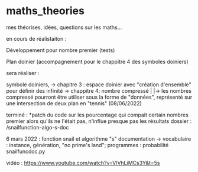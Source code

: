 # maths_theories
mes théorises, idées, questions sur les maths...

en cours de réalistaiton :

Développement pour nombre premier (tests)

Plan doinier (accompagnement pour le chappitre 4 des symboles doiniers)

sera réaliser :

symbole doiniers, -> chapitre 3 : espace doinier avec "création d'ensemble" pour définir des infinité
                  -> chappitre 4: nombre compressé
|
|-> les nombres compressé pourront être utiliser sous la forme de "données", représenté sur une intersection de deux plan en "tennis" (08/06/2022)


terminé : 
*patch du code sur les pourcentage qui compait certain nombres premier alors qu'ils ne l'était pas, n'influe presque pas les résultats
dossier : /snailfunction-algo-s-doc

6 mars 2022 :
fonction snail et algorithme "s" documentation -> vocabulaire : instance, génération, "no prime's land"; programmes : probabilité snailfuncdoc.py

vidéo : https://www.youtube.com/watch?v=VlVhLiMCs3Y&t=5s
